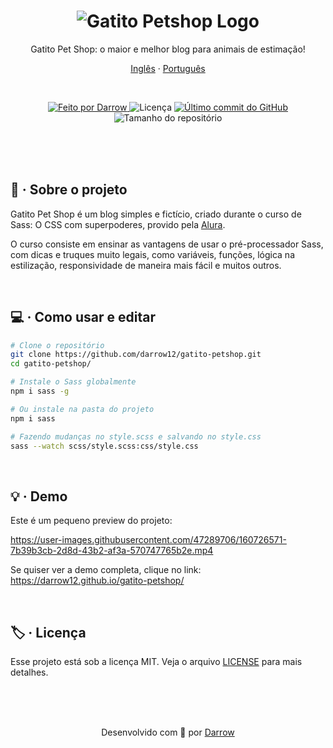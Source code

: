 <h1 align="center">
  <img alt="Gatito Petshop Logo" title="Gatito Petshop Logo" src="https://media.discordapp.net/attachments/781038139183464448/958510259578757130/banner.png" />
</h1>

<p align="center">
Gatito Pet Shop: o maior e melhor blog para animais de estimação!

<p align="center">
  <a href="README.md">Inglês</a>
  ·
  <a href="README-pt.md">Português</a>
</p>

<br>

<p align="center">

  <a href="https://github.com/darrow12">
    <img src="https://img.shields.io/static/v1?label=Feito por&message=Darrow&color=5965e0&labelColor=000000&style=<STYLE>&logo=github" alt="Feito por Darrow" title="Feito por Darrow">
  </a>

  <img alt="Licença" title="Licença" src="https://img.shields.io/static/v1?label=Licen%C3%A7a&message=MIT&color=5965e0&labelColor=000000">

  <a href="https://github.com/darrow12/gatito-petshop/commits/main">
    <img alt="Último commit do GitHub" title="Último commit do GitHub" src="https://img.shields.io/github/last-commit/darrow12/gatito-petshop?label=Último commit&color=5965e0&labelColor=000000">
  </a>

  <img alt="Tamanho do repositório" title="Tamanho do repositório" src="https://img.shields.io/github/repo-size/darrow12/gatito-petshop?label=Tamanho do repositório&color=5965e0&labelColor=000000">
</p>

<br>
<br>
<br>

## 📃 · Sobre o projeto

Gatito Pet Shop é um blog simples e fictício, criado durante o curso de Sass: O CSS com superpoderes, provido pela  <a href="https://www.alura.com.br/">Alura</a>.

O curso consiste em ensinar as vantagens de usar o pré-processador Sass, com dicas e truques muito legais, como variáveis, funções, lógica na estilização, responsividade de maneira mais fácil e muitos outros.

<br>

## 💻 · Como usar e editar

```bash
# Clone o repositório
git clone https://github.com/darrow12/gatito-petshop.git
cd gatito-petshop/

# Instale o Sass globalmente
npm i sass -g

# Ou instale na pasta do projeto
npm i sass

# Fazendo mudanças no style.scss e salvando no style.css
sass --watch scss/style.scss:css/style.css
```

<br>

## 💡 · Demo

Este é um pequeno preview do projeto:

https://user-images.githubusercontent.com/47289706/160726571-7b39b3cb-2d8d-43b2-af3a-570747765b2e.mp4

Se quiser ver a demo completa, clique no link: https://darrow12.github.io/gatito-petshop/

<br>

## 🏷️ · Licença

Esse projeto está sob a licença MIT. Veja o arquivo <a href="https://github.com/darrow12/gatito-petshop/blob/main/LICENSE">LICENSE</a> para mais detalhes.

<br>
<br>
<br>

<p align="center">Desenvolvido com 💜 por <a href="https://github.com/darrow12">Darrow</a></p>
